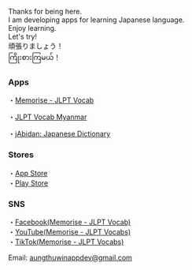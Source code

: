 Thanks for being here.  
I am developing apps for learning Japanese language.  
Enjoy learning.  
Let's try!  
頑張りましょう！  
ကြိုးစားကြမယ်！

### Apps
・[Memorise - JLPT Vocab](https://atwappdev.github.io/memorise_jlpt_vocab)  

・[JLPT Vocab Myanmar](https://atwappdev.github.io/jlpt_vocab_mm)

・[jAbidan: Japanese Dictionary](https://atwappdev.github.io/jAbidan)

### Stores
・[App Store](https://apps.apple.com/us/developer/aung-thu-win/id1611173054)  
・[Play Store](https://play.google.com/store/apps/dev?id=6155844521377496846)

### SNS
・[Facebook(Memorise - JLPT Vocab)](https://www.facebook.com/memoriseJlptVocab)  
・[YouTube(Memorise - JLPT Vocabs)](https://youtube.com/@Memorise-JLPTVocabs)  
・[TikTok(Memorise - JLPT Vocabs)](https://www.tiktok.com/@memorise_jlpt_vocabs)  

Email: aungthuwinappdev@gmail.com  

